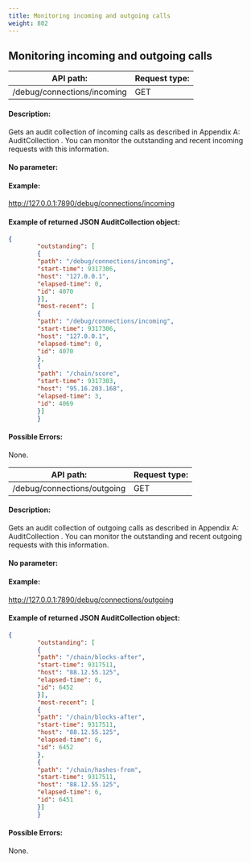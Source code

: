 ```yaml
---
title: Monitoring incoming and outgoing calls
weight: 802
---
```


 
## Monitoring incoming and outgoing calls 
| API path: | Request type:  |
|------|------|
| /debug/connections/incoming | GET|

 
#### Description: 
Gets an audit collection of incoming calls as described in Appendix A: AuditCollection . You can monitor the outstanding and recent incoming requests with this information. 

 
#### No parameter: 
#### Example: 
http://127.0.0.1:7890/debug/connections/incoming

 
#### Example of returned JSON AuditCollection object: 
```json
{
        "outstanding": [
        {
        "path": "/debug/connections/incoming",
        "start-time": 9317306,
        "host": "127.0.0.1",
        "elapsed-time": 0,
        "id": 4070
        }],
        "most-recent": [
        {
        "path": "/debug/connections/incoming",
        "start-time": 9317306,
        "host": "127.0.0.1",
        "elapsed-time": 0,
        "id": 4070
        },
        {
        "path": "/chain/score",
        "start-time": 9317303,
        "host": "95.16.203.168",
        "elapsed-time": 3,
        "id": 4069
        }]
        }
``` 
#### Possible Errors: 
None.

 
| API path: | Request type:  |
|------|------|
| /debug/connections/outgoing | GET|

 
#### Description: 
Gets an audit collection of outgoing calls as described in Appendix A: AuditCollection . You can monitor the outstanding and recent outgoing requests with this information. 

 
#### No parameter: 
#### Example: 
http://127.0.0.1:7890/debug/connections/outgoing

 
#### Example of returned JSON AuditCollection object: 
```json
{
        "outstanding": [
        {
        "path": "/chain/blocks-after",
        "start-time": 9317511,
        "host": "88.12.55.125",
        "elapsed-time": 6,
        "id": 6452
        }],
        "most-recent": [
        {
        "path": "/chain/blocks-after",
        "start-time": 9317511,
        "host": "88.12.55.125",
        "elapsed-time": 6,
        "id": 6452
        },
        {
        "path": "/chain/hashes-from",
        "start-time": 9317511,
        "host": "88.12.55.125",
        "elapsed-time": 6,
        "id": 6451
        }]
        }
``` 
#### Possible Errors: 
None.

 
